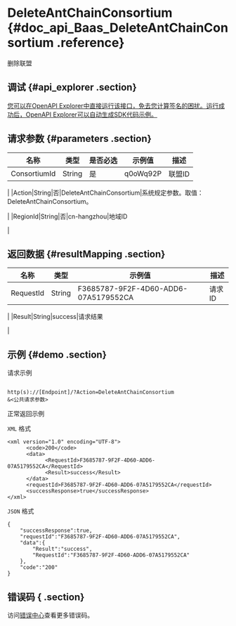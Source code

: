 # DeleteAntChainConsortium {#doc_api_Baas_DeleteAntChainConsortium .reference}

删除联盟

## 调试 {#api_explorer .section}

[您可以在OpenAPI Explorer中直接运行该接口，免去您计算签名的困扰。运行成功后，OpenAPI Explorer可以自动生成SDK代码示例。](https://api.aliyun.com/#product=Baas&api=DeleteAntChainConsortium&type=RPC&version=2018-12-21)

## 请求参数 {#parameters .section}

|名称|类型|是否必选|示例值|描述|
|--|--|----|---|--|
|ConsortiumId|String|是|q0oWq92P|联盟ID

 |
|Action|String|否|DeleteAntChainConsortium|系统规定参数。取值：DeleteAntChainConsortium。

 |
|RegionId|String|否|cn-hangzhou|地域ID

 |

## 返回数据 {#resultMapping .section}

|名称|类型|示例值|描述|
|--|--|---|--|
|RequestId|String|F3685787-9F2F-4D60-ADD6-07A5179552CA|请求ID

 |
|Result|String|success|请求结果

 |

## 示例 {#demo .section}

请求示例

``` {#request_demo}

http(s)://[Endpoint]/?Action=DeleteAntChainConsortium
&<公共请求参数>

```

正常返回示例

`XML` 格式

``` {#xml_return_success_demo}
<xml version="1.0" encoding="UTF-8">
	  <code>200</code>
	  <data>
		    <RequestId>F3685787-9F2F-4D60-ADD6-07A5179552CA</RequestId>
		    <Result>success</Result>
	  </data>
	  <requestId>F3685787-9F2F-4D60-ADD6-07A5179552CA</requestId>
	  <successResponse>true</successResponse>
</xml>
```

`JSON` 格式

``` {#json_return_success_demo}
{
	"successResponse":true,
	"requestId":"F3685787-9F2F-4D60-ADD6-07A5179552CA",
	"data":{
		"Result":"success",
		"RequestId":"F3685787-9F2F-4D60-ADD6-07A5179552CA"
	},
	"code":"200"
}
```

## 错误码 { .section}

访问[错误中心](https://error-center.aliyun.com/status/product/Baas)查看更多错误码。

